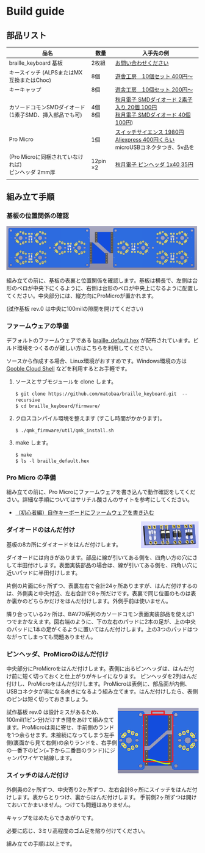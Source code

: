 # Build guide

## 部品リスト

|品名|数量|入手先の例|
|----|----|-------|
|braille_keyboard 基板|2枚組| [お問い合わせください](mailto:matobaa+braillekb@gmail.com)
|キースイッチ (ALPSまたはMX互換またはChoc)|8個|[遊舎工房　10個セット 400円～](https://yushakobo.jp/product-category/switches/)
|キーキャップ|8個|[遊舎工房　10個セット 200円～](https://yushakobo.jp/product-category/keycaps/)
|カソードコモンSMDダイオード<br>(1素子SMD、挿入部品でも可)|4個<br>8個|[秋月電子 SMDダイオード 2素子入り 20個 100円](http://akizukidenshi.com/catalog/g/gI-14250/)<br>[秋月電子 SMDダイオード 40個 100円](http://akizukidenshi.com/catalog/g/gI-07084/))
|Pro Micro |1個| [スイッチサイエンス 1980円](https://www.switch-science.com/catalog/3914/)<br>[Aliexpress 400円くらい](https://ja.aliexpress.com/w/wholesale-pro-micro-atmega32u4.html) microUSBコネクタつき、5v品を
|(Pro Microに同梱されていなければ)<br>ピンヘッダ 2mm厚|12pin ×2|[秋月電子 ピンヘッダ 1x40 35円](http://akizukidenshi.com/catalog/g/gC-00167/) 
|||||

## 組み立て手順

### 基板の位置関係の確認

<a href="pcb_position.png"><img src="pcb_position.png" width=500px /></a>

組み立ての前に、基板の表裏と位置関係を確認します。基板は横長で、左側は台形のベロが中央下にくるように、右側は台形のベロが中央上になるように配置してください。中央部分には、縦方向にProMicroが置かれます。

(試作基板 rev.0 は中央に100milの隙間を開けてください)

### ファームウェアの準備

デフォルトのファームウェアである [braille_default.hex](../../../releases/) が配布されています。ビルド環境をつくるのが難しい方はこちらを利用してください。

ソースから作成する場合、Linux環境がおすすめです。Windows環境の方は [Gooble Cloud Shell](https://ssh.cloud.google.com/) などを利用するとお手軽です。

1. ソースとサブモジュールを clone します。
    ```
    $ git clone https://github.com/matobaa/braille_keyboard.git  --recursive
    $ cd braille_keyboard/firmware/
    ```
1. クロスコンパイル環境を整えます (すこし時間がかかります)。
    ```
    $ ./qmk_firmware/util/qmk_install.sh
    ```
1. make します。
    ```
    $ make
    $ ls -l braille_default.hex
    ```

### Pro Micro の準備

組み立ての前に、Pro Microにファームウェアを書き込んで動作確認をしてください。詳細な手順についてはサリチル酸さんのサイトを参考にしてください。

- [（初心者編）自作キーボードにファームウェアを書き込む](https://salicylic-acid3.hatenablog.com/entry/qmk-toolbox)

<a href="diodepad.png"><img src="diodepad.png" width=30% align=right /></a>

### ダイオードのはんだ付け

基板の8カ所にダイオードをはんだ付けします。

ダイオードには向きがあります。部品に線が引いてある側を、四角い方の穴にさして半田付けします。表面実装部品の場合は、線が引いてある側を、四角い穴に近いパッドに半田付けします。

片側の片面に6ヶ所ずつ、表裏左右で合計24ヶ所ありますが、はんだ付けするのは、外側奥と中央付近、左右合計で8ヶ所だけです。表裏で同じ位置のものは表か裏かのどちらかだけをはんだ付けします。外側手前は使いません。

隣り合っている2ヶ所は、BAV70系列のカソードコモン表面実装部品を使えば1つでまかなえます。図右端のように、下の左右のパッドに2本の足が、上の中央のパッドに1本の足がくるように置いてはんだ付けします。上の3つのパッドはつながってしまっても問題ありません。

### ピンヘッダ、ProMicroのはんだ付け

中央部分にProMicroをはんだ付けします。表側に出るピンヘッダは、はんだ付け前に短く切っておくと仕上がりがキレイになります。
ピンヘッダを2列はんだ付けし、ProMicroをはんだ付けします。ProMicroは表側に、部品面が内側、USBコネクタが奥になる向きになるよう組み立てます。はんだ付けしたら、表側のピンは短く切っておきましょう。

<a href="pcb_patch_for_rev0.png"><img src="pcb_patch_for_rev0.png" width="212px" align="right" /></a>
試作基板 rev.0 は設計ミスがあるため、100mil(1ピン分)だけすき間をあけて組み立てます。ProMicroは奥に寄せ、手前側のランドを1つ余らせます。未接続になってしまう左手側(裏面から見て右側)の余りランドを、右手側の一番下のピン(=下から二番目のランド)にジャンパワイヤで結線します。

### スイッチのはんだ付け

外側奥の2ヶ所ずつ、中央寄り2ヶ所ずつ、左右合計8ヶ所にスイッチをはんだ付けします。表からとりつけ、裏からはんだ付けします。
手前側2ヶ所ずつは開けておいてかまいません。つけても問題はありません。

キャップをはめたらできあがりです。

必要に応じ、3ミリ高程度のゴム足を貼り付けてください。

組み立ての手順は以上です。